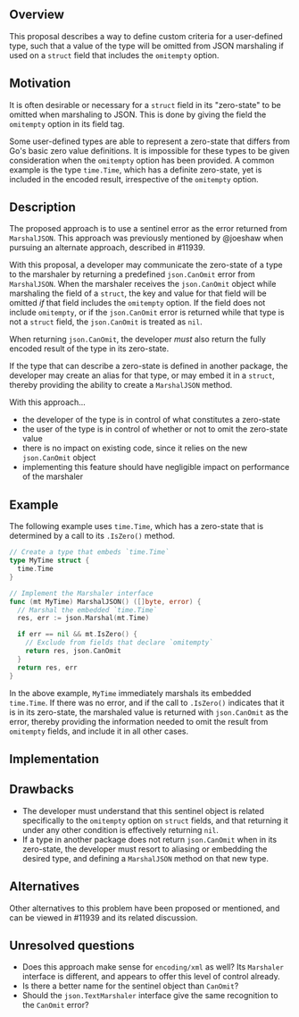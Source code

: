 ## Overview
This proposal describes a way to define custom criteria for a user-defined type, such that a value of the type will be omitted from JSON marshaling if used on a `struct` field that includes the `omitempty` option.

## Motivation

It is often desirable or necessary for a `struct` field in its "zero-state" to be omitted when marshaling to JSON. This is done by giving the field the `omitempty` option in its field tag.

Some user-defined types are able to represent a zero-state that differs from Go's basic zero value definitions. It is impossible for these types to be given consideration when the `omitempty` option has been provided. A common example is the type `time.Time`, which has a definite zero-state, yet is included in the encoded result, irrespective of the `omitempty` option.

## Description

The proposed approach is to use a sentinel error as the error returned from `MarshalJSON`. This approach was previously mentioned by @joeshaw when pursuing an alternate approach, described in #11939.

With this proposal, a developer may communicate the zero-state of a type to the marshaler by returning a predefined `json.CanOmit` error from `MarshalJSON`. When the marshaler receives the `json.CanOmit` object while marshaling the field of a `struct`, the key and value for that field will be omitted *if* that field includes the `omitempty` option. If the field does not include `omitempty`, or if the `json.CanOmit` error is returned while that type is not a `struct` field, the `json.CanOmit` is treated as `nil`.

When returning `json.CanOmit`, the developer *must* also return the fully encoded result of the type in its zero-state.

If the type that can describe a zero-state is defined in another package, the developer may create an alias for that type, or may embed it in a `struct`, thereby providing the ability to create a `MarshalJSON` method.

With this approach...
 - the developer of the type is in control of what constitutes a zero-state
 - the user of the type is in control of whether or not to omit the zero-state value
 - there is no impact on existing code, since it relies on the new `json.CanOmit` object
 - implementing this feature should have negligible impact on performance of the marshaler

## Example

The following example uses `time.Time`, which has a zero-state that is determined by a call to its `.IsZero()` method.

```go
// Create a type that embeds `time.Time`
type MyTime struct {
  time.Time
}

// Implement the Marshaler interface
func (mt MyTime) MarshalJSON() ([]byte, error) {
  // Marshal the embedded `time.Time`
  res, err := json.Marshal(mt.Time)

  if err == nil && mt.IsZero() {
    // Exclude from fields that declare `omitempty`
    return res, json.CanOmit
  }
  return res, err
}
```

In the above example, `MyTime` immediately marshals its embedded `time.Time`. If there was no error, and if the call to `.IsZero()` indicates that it is in its zero-state, the marshaled value is returned with `json.CanOmit` as the error, thereby providing the information needed to omit the result from `omitempty` fields, and include it in all other cases.

## Implementation

## Drawbacks

 - The developer must understand that this sentinel object is related specifically to the `omitempty` option on `struct` fields, and that returning it under any other condition is effectively returning `nil`.
 - If a type in another package does not return `json.CanOmit` when in its zero-state, the developer must resort to aliasing or embedding the desired type, and defining a `MarshalJSON` method on that new type.

## Alternatives

Other alternatives to this problem have been proposed or mentioned, and can be viewed in #11939 and its related discussion.

## Unresolved questions

 - Does this approach make sense for `encoding/xml` as well? Its `Marshaler` interface is different, and appears to offer this level of control already.
 - Is there a better name for the sentinel object than `CanOmit`?
 - Should the `json.TextMarshaler` interface give the same recognition to the `CanOmit` error?
